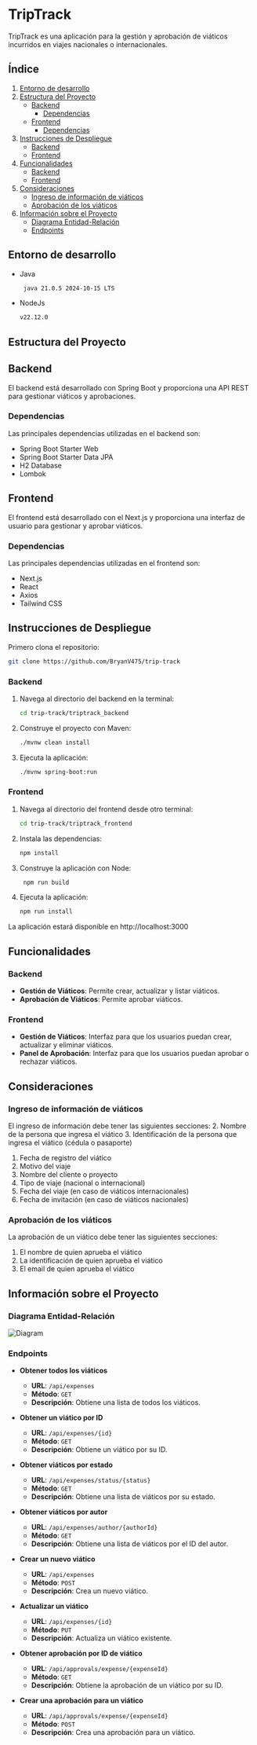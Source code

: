 # TripTrack

TripTrack es una aplicación para la gestión y aprobación de viáticos incurridos en viajes nacionales o internacionales.

## Índice
1. [Entorno de desarrollo](#entorno-de-desarrollo)
2. [Estructura del Proyecto](#estructura-del-proyecto)
   - [Backend](#backend)
     - [Dependencias](#dependencias)
   - [Frontend](#frontend)
     - [Dependencias](#dependencias-1)
3. [Instrucciones de Despliegue](#instrucciones-de-despliegue)
   - [Backend](#backend-1)
   - [Frontend](#frontend-1)
4. [Funcionalidades](#funcionalidades)
   - [Backend](#backend-2)
   - [Frontend](#frontend-2)
5. [Consideraciones](#consideraciones)
   - [Ingreso de información de viáticos](#ingreso-de-información-de-viáticos)
   - [Aprobación de los viáticos](#aprobación-de-los-viáticos)
6. [Información sobre el Proyecto](#información-sobre-el-proyecto)
   - [Diagrama Entidad-Relación](#diagrama-entidad-relación)
   - [Endpoints](#endpoints)

## Entorno de desarrollo
- Java
  ```bash
   java 21.0.5 2024-10-15 LTS
  ```
  
- NodeJs
   ```bash
   v22.12.0
   ```

## Estructura del Proyecto

## Backend

El backend está desarrollado con Spring Boot y proporciona una API REST para gestionar viáticos y aprobaciones.

### Dependencias

Las principales dependencias utilizadas en el backend son:

- Spring Boot Starter Web
- Spring Boot Starter Data JPA
- H2 Database
- Lombok

## Frontend
El frontend está desarrollado con el Next.js y proporciona una interfaz de usuario para gestionar y aprobar viáticos.

### Dependencias
Las principales dependencias utilizadas en el frontend son:

- Next.js
- React
- Axios
- Tailwind CSS

## Instrucciones de Despliegue

Primero clona el repositorio:
   ```bash
   git clone https://github.com/BryanV475/trip-track
   ```

### Backend

1. Navega al directorio del backend en la terminal:
   ```bash
   cd trip-track/triptrack_backend
   ```
2. Construye el proyecto con Maven:
   ```bash
   ./mvnw clean install
   ```
3. Ejecuta la aplicación:
   ```bash
   ./mvnw spring-boot:run
   ```

### Frontend

1. Navega al directorio del frontend desde otro terminal:
   ```bash
   cd trip-track/triptrack_frontend
   ```
2. Instala las dependencias:
   ```bash
   npm install
   ```
 3. Construye la aplicación con Node:
    ```bash
     npm run build
    ```
3. Ejecuta la aplicación:
   ```bash
   npm run install
   ```
La aplicación estará disponible en http://localhost:3000

## Funcionalidades

### Backend
- **Gestión de Viáticos**: Permite crear, actualizar y listar viáticos.
- **Aprobación de Viáticos**: Permite aprobar viáticos.

### Frontend
- **Gestión de Viáticos**: Interfaz para que los usuarios puedan crear, actualizar y eliminar viáticos.
- **Panel de Aprobación**: Interfaz para que los usuarios puedan aprobar o rechazar viáticos.

## Consideraciones

### Ingreso de información de viáticos
El ingreso de información debe tener las siguientes secciones:
2. Nombre de la persona que ingresa el viático
3. Identificación de la persona que ingresa el viático (cédula o pasaporte)
1. Fecha de registro del viático
3. Motivo del viaje
4. Nombre del cliente o proyecto
5. Tipo de viaje (nacional o internacional)
5. Fecha del viaje (en caso de viáticos internacionales)
6. Fecha de invitación (en caso de viáticos nacionales)

### Aprobación de los viáticos
La aprobación de un viático debe tener las siguientes secciones:
1. El nombre de quien aprueba el viático
2. La identificación de quien aprueba el viático
3. El email de quien aprueba el viático

## Información sobre el Proyecto

### Diagrama Entidad-Relación

![Diagram](https://github.com/user-attachments/assets/b0976106-d8e4-4e30-8781-4e879b86c134)

### Endpoints

- **Obtener todos los viáticos**
  - **URL**: `/api/expenses`
  - **Método**: `GET`
  - **Descripción**: Obtiene una lista de todos los viáticos.

- **Obtener un viático por ID**
  - **URL**: `/api/expenses/{id}`
  - **Método**: `GET`
  - **Descripción**: Obtiene un viático por su ID.

- **Obtener viáticos por estado**
  - **URL**: `/api/expenses/status/{status}`
  - **Método**: `GET`
  - **Descripción**: Obtiene una lista de viáticos por su estado.

- **Obtener viáticos por autor**
  - **URL**: `/api/expenses/author/{authorId}`
  - **Método**: `GET`
  - **Descripción**: Obtiene una lista de viáticos por el ID del autor.

- **Crear un nuevo viático**
  - **URL**: `/api/expenses`
  - **Método**: `POST`
  - **Descripción**: Crea un nuevo viático.

- **Actualizar un viático**
  - **URL**: `/api/expenses/{id}`
  - **Método**: `PUT`
  - **Descripción**: Actualiza un viático existente.

- **Obtener aprobación por ID de viático**
  - **URL**: `/api/approvals/expense/{expenseId}`
  - **Método**: `GET`
  - **Descripción**: Obtiene la aprobación de un viático por su ID.

- **Crear una aprobación para un viático**
  - **URL**: `/api/approvals/expense/{expenseId}`
  - **Método**: `POST`
  - **Descripción**: Crea una aprobación para un viático.
